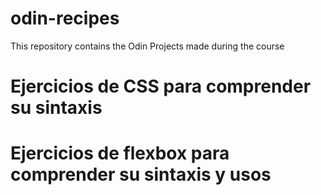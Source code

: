 # odin-recipes
This repository contains the Odin Projects made during the course

# Ejercicios de CSS para comprender su sintaxis
# Ejercicios de flexbox para comprender su sintaxis y usos
